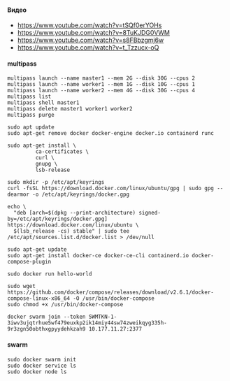 #### Видео

- https://www.youtube.com/watch?v=tSQf0erYOHs
- https://www.youtube.com/watch?v=8TuKJDG0VWM
- https://www.youtube.com/watch?v=s8FBbzgmj6w
- https://www.youtube.com/watch?v=t_Tzzucx-oQ

#### multipass

```
multipass launch --name master1 --mem 2G --disk 30G --cpus 2
multipass launch --name worker1 --mem 1G --disk 10G --cpus 1
multipass launch --name worker2 --mem 4G --disk 30G --cpus 4
multipass list
multipass shell master1
multipass delete master1 worker1 worker2
multipass purge

sudo apt update
sudo apt-get remove docker docker-engine docker.io containerd runc

sudo apt-get install \
         ca-certificates \
         curl \
         gnupg \
         lsb-release

sudo mkdir -p /etc/apt/keyrings
curl -fsSL https://download.docker.com/linux/ubuntu/gpg | sudo gpg --dearmor -o /etc/apt/keyrings/docker.gpg

echo \
  "deb [arch=$(dpkg --print-architecture) signed-by=/etc/apt/keyrings/docker.gpg] https://download.docker.com/linux/ubuntu \
  $(lsb_release -cs) stable" | sudo tee /etc/apt/sources.list.d/docker.list > /dev/null

sudo apt-get update
sudo apt-get install docker-ce docker-ce-cli containerd.io docker-compose-plugin

sudo docker run hello-world

sudo wget https://github.com/docker/compose/releases/download/v2.6.1/docker-compose-linux-x86_64 -O /usr/bin/docker-compose
sudo chmod +x /usr/bin/docker-compose

docker swarm join --token SWMTKN-1-3iwv3ujqtrhue5wf479euxkp2ik14miy44sw74zweikqyg335h-9r3zgn50obthxgpyydehkzah9 10.177.11.27:2377
```

#### swarm

```
sudo docker swarm init
sudo docker service ls
sudo docker node ls
```
